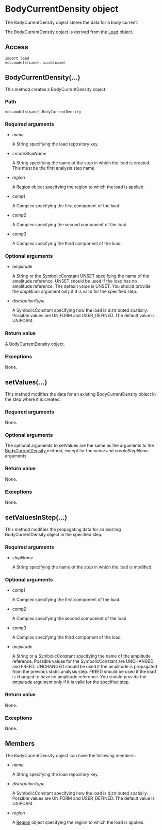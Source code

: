 # BodyCurrentDensity object

The BodyCurrentDensity object stores the data for a body current.

The BodyCurrentDensity object is derived from the [Load](https://help.3ds.com/2022/english/DSSIMULIA_Established/SIMACAEKERRefMap/simaker-c-loadpyc.htm?ContextScope=all) object.

## Access

```
import load
mdb.models[name].loads[name]
```

## BodyCurrentDensity(...)



This method creates a BodyCurrentDensity object.



### Path

```
mdb.models[name].BodyCurrentDensity
```

### Required arguments

- *name*

  A String specifying the load repository key.

- *createStepName*

  A String specifying the name of the step in which the load is created. This must be the first analysis step name.

- *region*

  A [Region](https://help.3ds.com/2022/english/DSSIMULIA_Established/SIMACAEKERRefMap/simaker-c-regionpyc.htm?ContextScope=all) object specifying the region to which the load is applied.

- *comp1*

  A Complex specifying the first component of the load.

- *comp2*

  A Complex specifying the second component of the load.

- *comp3*

  A Complex specifying the third component of the load.

### Optional arguments

- *amplitude*

  A String or the SymbolicConstant UNSET specifying the name of the amplitude reference. UNSET should be used if the load has no amplitude reference. The default value is UNSET. You should provide the *amplitude* argument only if it is valid for the specified step.

- *distributionType*

  A SymbolicConstant specifying how the load is distributed spatially. Possible values are UNIFORM and USER_DEFINED. The default value is UNIFORM.

### Return value

A BodyCurrentDensity object.

### Exceptions

None.



## setValues(...)



This method modifies the data for an existing BodyCurrentDensity object in the step where it is created.



### Required arguments

None.

### Optional arguments

The optional arguments to setValues are the same as the arguments to the [BodyCurrentDensity ](https://help.3ds.com/2022/english/DSSIMULIA_Established/SIMACAEKERRefMap/simaker-c-bodycurrentdensitypyc.htm?ContextScope=all#simaker-bodycurrentdensitybodycurrentdensitypyc)method, except for the *name* and *createStepName* arguments.

### Return value

None.

### Exceptions

None.



## setValuesInStep(...)



This method modifies the propagating data for an existing BodyCurrentDensity object in the specified step.



### Required arguments

- *stepName*

  A String specifying the name of the step in which the load is modified.

### Optional arguments

- *comp1*

  A Complex specifying the first component of the load.

- *comp2*

  A Complex specifying the second component of the load.

- *comp3*

  A Complex specifying the third component of the load.

- *amplitude*

  A String or a SymbolicConstant specifying the name of the amplitude reference. Possible values for the SymbolicConstant are UNCHANGED and FREED. UNCHANGED should be used if the amplitude is propagated from the previous static analysis step. FREED should be used if the load is changed to have no amplitude reference. You should provide the *amplitude* argument only if it is valid for the specified step.

### Return value

None.

### Exceptions

None.



## Members

The BodyCurrentDensity object can have the following members:

- *name*

  A String specifying the load repository key.

- *distributionType*

  A SymbolicConstant specifying how the load is distributed spatially. Possible values are UNIFORM and USER_DEFINED. The default value is UNIFORM.

- *region*

  A [Region](https://help.3ds.com/2022/english/DSSIMULIA_Established/SIMACAEKERRefMap/simaker-c-regionpyc.htm?ContextScope=all) object specifying the region to which the load is applied.